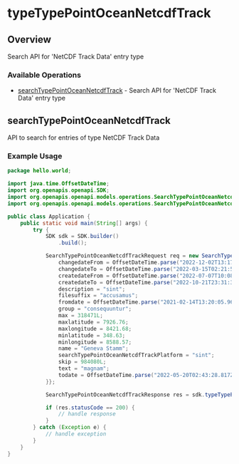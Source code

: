 # typeTypePointOceanNetcdfTrack

## Overview

Search API for 'NetCDF Track Data' entry type

### Available Operations

* [searchTypePointOceanNetcdfTrack](#searchtypepointoceannetcdftrack) - Search API for 'NetCDF Track Data' entry type

## searchTypePointOceanNetcdfTrack

API to search for entries of type NetCDF Track Data

### Example Usage

```java
package hello.world;

import java.time.OffsetDateTime;
import org.openapis.openapi.SDK;
import org.openapis.openapi.models.operations.SearchTypePointOceanNetcdfTrackRequest;
import org.openapis.openapi.models.operations.SearchTypePointOceanNetcdfTrackResponse;

public class Application {
    public static void main(String[] args) {
        try {
            SDK sdk = SDK.builder()
                .build();

            SearchTypePointOceanNetcdfTrackRequest req = new SearchTypePointOceanNetcdfTrackRequest() {{
                changedateFrom = OffsetDateTime.parse("2022-12-02T13:17:48.183Z");
                changedateTo = OffsetDateTime.parse("2022-03-15T02:21:50.640Z");
                createdateFrom = OffsetDateTime.parse("2022-07-07T10:08:56.987Z");
                createdateTo = OffsetDateTime.parse("2022-10-21T23:31:37.125Z");
                description = "sint";
                filesuffix = "accusamus";
                fromdate = OffsetDateTime.parse("2021-02-14T13:20:05.965Z");
                group = "consequuntur";
                max = 318471L;
                maxlatitude = 7926.76;
                maxlongitude = 8421.68;
                minlatitude = 348.63;
                minlongitude = 8588.57;
                name = "Geneva Stamm";
                searchTypePointOceanNetcdfTrackPlatform = "sint";
                skip = 984080L;
                text = "magnam";
                todate = OffsetDateTime.parse("2022-05-20T02:43:28.817Z");
            }};            

            SearchTypePointOceanNetcdfTrackResponse res = sdk.typeTypePointOceanNetcdfTrack.searchTypePointOceanNetcdfTrack(req);

            if (res.statusCode == 200) {
                // handle response
            }
        } catch (Exception e) {
            // handle exception
        }
    }
}
```
